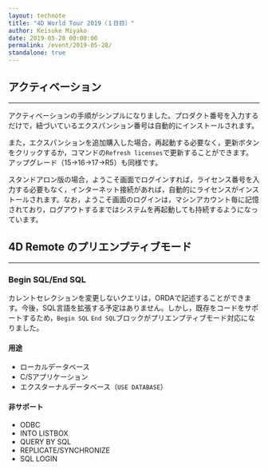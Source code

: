 ```yaml
---
layout: technote
title: "4D World Tour 2019（１日目）"
author: Keisuke Miyako
date: 2019-05-28 00:00:00
permalink: /event/2019-05-28/
standalone: true
---
```


## アクティベーション 
---

アクティベーションの手順がシンプルになりました。プロダクト番号を入力するだけで，紐づいているエクスパンション番号は自動的にインストールされます。

また，エクスパンションを追加購入した場合，再起動する必要なく，更新ボタンをクリックするか，コマンドの``Refresh licenses``で更新することができます。アップグレード（15→16→17→R5）も同様です。

スタンドアロン版の場合，ようこそ画面でログインすれば，ライセンス番号を入力する必要もなく，インターネット接続があれば，自動的にライセンスがインストールされます。なお，ようこそ画面のログインは，マシンアカウント毎に記憶されており，ログアウトするまではシステムを再起動しても持続するようになっています。

## 4D Remote のプリエンプティブモード
---

### Begin SQL/End SQL

カレントセレクションを変更しないクエリは，ORDAで記述することができます。今後，SQL言語を拡張する予定はありません。しかし，既存をコードをサポートするため，``Begin SQL`` ``End SQL``ブロックがプリエンプティブモード対応になりました。

#### 用途

- ローカルデータベース
- C/Sアプリケーション
- エクスターナルデータベース（``USE DATABASE``）

#### 非サポート

- ODBC
- INTO LISTBOX
- QUERY BY SQL
- REPLICATE/SYNCHRONIZE
- SQL LOGIN
